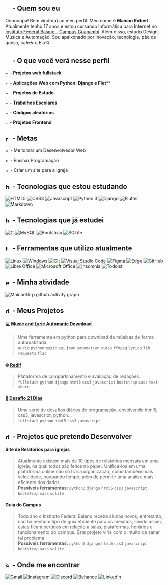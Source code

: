 ## <img src=https://user-images.githubusercontent.com/60708311/189707560-b11db742-6ec6-4c17-b0b4-f2ecdd66c382.svg width=17/> - Quem sou eu

Oooooopa! Bem vindo(a) ao meu perfil. Meu nome é **Maicon Robert**. Atualmente tenho 17 anos e estou cursando Informática para Internet no [Instituto Federal Baiano - Campus Guanambi](https://www.ifbaiano.edu.br/unidades/guanambi/). Além disso, estudo Design, Música e Automação. Sou apaixonado por inovação, tecnologia, pão de queijo, café☕ e Ela💘

## <img src=https://user-images.githubusercontent.com/60708311/189708234-43f05dd3-3555-4aa8-8d50-7e2ae5fcf947.svg width=17/> - O que você verá nesse perfil

<img alt=check-icon src=https://user-images.githubusercontent.com/60708311/189709768-363c04e2-a826-4f75-b9e2-cc82251bc75e.svg width=10/> - **Projetos web fullstack**

<img alt=check-icon src=https://user-images.githubusercontent.com/60708311/189709768-363c04e2-a826-4f75-b9e2-cc82251bc75e.svg width=10/> - **Aplicações Web com Python: Django e Flet****

<img alt=check-icon src=https://user-images.githubusercontent.com/60708311/189709768-363c04e2-a826-4f75-b9e2-cc82251bc75e.svg width=10/> - **Projetos de Estudo**

<img alt=check-icon src=https://user-images.githubusercontent.com/60708311/189709768-363c04e2-a826-4f75-b9e2-cc82251bc75e.svg width=10/> - **Trabalhos Escolares**

<img alt=check-icon src=https://user-images.githubusercontent.com/60708311/189709768-363c04e2-a826-4f75-b9e2-cc82251bc75e.svg width=10/> - **Códigos aleatórios**

<img alt=check-icon src=https://user-images.githubusercontent.com/60708311/189709768-363c04e2-a826-4f75-b9e2-cc82251bc75e.svg width=10/> - **Projetos Frontend**

## <img alt=rocket-icon src=https://user-images.githubusercontent.com/60708311/189712763-8fa60b6b-67b0-4984-9333-4e9ba3283437.svg width=17/> - Metas

<img alt=sparkles-icon src=https://user-images.githubusercontent.com/60708311/189714076-4ace66df-e95b-4eae-a380-75448f842123.svg width=12/> - Me tornar um Desenvolvedor Web

<img alt=sparkles-icon src=https://user-images.githubusercontent.com/60708311/189714076-4ace66df-e95b-4eae-a380-75448f842123.svg width=12/> - Ensinar Programação

<img alt=sparkles-icon src=https://user-images.githubusercontent.com/60708311/189714076-4ace66df-e95b-4eae-a380-75448f842123.svg width=12/> - Criar um site para a igreja

## <img alt=book-icon src=https://user-images.githubusercontent.com/60708311/189717216-5675e804-ffa7-47d3-bad4-3ca26eb06f4e.svg width=17/> - Tecnologias que estou estudando
![HTML5](https://img.shields.io/badge/HTML5-E34F26?style=for-the-badge&logo=html5&logoColor=white&labelColor=1F6FEB&color=1F6FEB)
![CSS3](https://img.shields.io/badge/CSS3-1572B6?style=for-the-badge&logo=css3&logoColor=white&labelColor=1F6FEB&color=1F6FEB)
![Javascript](https://img.shields.io/badge/JavaScript-323330?style=for-the-badge&logo=javascript&logoColor=white&labelColor=1F6FEB&color=1F6FEB)
![Python 3](https://img.shields.io/badge/python-3670A0?style=for-the-badge&logo=python&logoColor=white&labelColor=1F6FEB&color=1F6FEB)
![Django](https://img.shields.io/badge/django-%23092E20.svg?style=for-the-badge&logo=django&logoColor=white&labelColor=1F6FEB&color=1F6FEB)
![Flutter](https://img.shields.io/badge/Flutter-%2302569B.svg?style=for-the-badge&logo=Flutter&logoColor=white&labelColor=1F6FEB&color=1F6FEB)
![Markdown](https://img.shields.io/badge/Markdown-000000?style=for-the-badge&logo=markdown&logoColor=white&labelColor=1F6FEB&color=1F6FEB)

## <img alt=bookmark-icon src=https://user-images.githubusercontent.com/60708311/189718010-4971f595-f74c-40b3-a266-bdbf643b3fd5.svg width=17/> - Tecnologias que já estudei

![C](https://img.shields.io/badge/C-00599C?style=for-the-badge&logo=c&logoColor=white&labelColor=1F6FEB&color=1F6FEB)
![MySQL](https://img.shields.io/badge/MySQL-FFC500?style=for-the-badge&logo=mysql&logoColor=white&labelColor=1F6FEB&color=1F6FEB&labelColor=white)
![Bootstrap](https://img.shields.io/badge/Bootstrap-563D7C?style=for-the-badge&logo=bootstrap&logoColor=white&labelColor=1F6FEB&color=1F6FEB)
![SQLite](https://img.shields.io/badge/sqlite-%2307405e.svg?style=for-the-badge&logo=sqlite&logoColor=white&labelColor=1F6FEB&color=1F6FEB)

## <img alt=toolbox-icon src=https://user-images.githubusercontent.com/60708311/189714700-1b82520c-3a86-463c-a282-4de87e196e81.svg width=17/> - Ferramentas que utilizo atualmente
![Linux](https://img.shields.io/badge/Linux-FCC644?style=for-the-badge&logo=linux&logoColor=white&labelColor=1F6FEB&color=1F6FEB)
![Windows](https://img.shields.io/badge/Windows-0078D6?style=for-the-badge&logo=windows&logoColor=white&labelColor=1F6FEB&color=1F6FEB)
![Git](https://img.shields.io/badge/GIT-E44C30?style=for-the-badge&logo=git&logoColor=white&labelColor=1F6FEB&color=1F6FEB)
![Visual Studio Code](https://img.shields.io/badge/VSCode-0078D4?style=for-the-badge&logo=visual%20studio%20code&logoColor=white&labelColor=1F6FEB&color=1F6FEB)
![Figma](https://img.shields.io/badge/figma-%23F24E1E.svg?style=for-the-badge&logo=figma&logoColor=white&labelColor=1F6FEB&color=1F6FEB)
![Edge](https://img.shields.io/badge/Edge-0078D7?style=for-the-badge&logo=Microsoft-edge&logoColor=white&labelColor=1F6FEB&color=1F6FEB)
![GitHub](https://img.shields.io/badge/github-%23121011.svg?style=for-the-badge&logo=github&logoColor=white&labelColor=1F6FEB&color=1F6FEB)
![Libre Office](https://img.shields.io/badge/LibreOffice-18A303?style=for-the-badge&logo=LibreOffice&logoColor=white&labelColor=1F6FEB&color=1F6FEB)
![Microsoft Office](https://img.shields.io/badge/MS_Office-D83B01?style=for-the-badge&logo=microsoft-office&logoColor=white&labelColor=1F6FEB&color=1F6FEB)
![Insomnia](https://img.shields.io/badge/Insomnia-black?style=for-the-badge&logo=insomnia&logoColor=5849BE&&logoColor=white&labelColor=1F6FEB&color=1F6FEB)
![Todoist](https://img.shields.io/badge/Todoist-E44332?style=for-the-badge&logo=todoist&logoColor=white&labelColor=1F6FEB&color=1F6FEB)

## <img alt=estatistics-icon src=https://user-images.githubusercontent.com/60708311/189716182-1b7c7374-9f97-405d-9f41-65252fae15ef.svg width=17/> -  Minha atividade
![Maicon15rp github activity graph](https://activity-graph.herokuapp.com/graph?username=maicon15rp&theme=github-dark)

## <img alt=document-icon src=https://user-images.githubusercontent.com/60708311/189718825-c91e4b9c-58b7-4c32-91b9-476f5202a9a5.svg width=17/> -  Meus Projetos
#### :computer: [Music and Lyric Automatic Download](https://github.com/maicon15rp/Music-Lyric-Download)
> Uma ferramenta em python para download de músicas de forma automatizada. <br>
> `audio` `python` `music` `api` `json` `automation` `video` `ffmpeg` `lyrics` `lib` `requests` `flac`

#### 🌐 [Redif](https://github.com/maicon15rp/Redif)
> Plataforma de compartilhamento e avaliação de redações. <br>
> `fullstack` `python` `django` `html5` `css3` `javascript` `bootstrap` `sass` `text` `share`

#### 🦾 [Desafio 21 Dias](https://github.com/maicon15rp/Desafio-21-Dias)
> Uma série de desafios diários de programação, envolvendo html5, css3, javascript, python... <br>
> `fullstack` `python` `html5` `css3` `javascript`

## <img alt=document-icon src=https://user-images.githubusercontent.com/60708311/189719277-3c9e4924-2ca6-43bb-aa91-5180635e0417.svg width=17/> - Projetos que pretendo Desenvolver 
#### Site de Relatórios para igrejas
> Atualmente existem mais de 10 tipos de relatórios mensais em uma igreja, na qual todos são feitos no papel. Unificá-los em uma plataforma online não só traria organização, como também mais velocidade, poupando tempo, além de permitir uma análise  mais eficiente dos dados<br>
**Possiveis ferramentas:** `python3` `django` `html5` `css3` `javascript` `bootstrap` `sass` `sqlite`

#### Guia do Campus
> Todo ano o Instituto Federal Baiano recebe alunos novos, entretanto, não há nenhum tipo de guia eficiente para os mesmos, sendo assim, estes ficam pertidos em relação à salas, plataformas, horários e funcionamento do campus. Este projeto viria com o intuito de sanar tal problema<br>
**Possiveis ferramentas:** `python3` `django` `html5` `css3` `javascript` `bootstrap` `sass` `sqlite`

##  <img alt=search-icon src=https://user-images.githubusercontent.com/60708311/189720921-8c210531-be37-40ef-9ee6-f6d2a2a1f510.svg width=17/> - Onde me encontrar

[![Gmail](https://img.shields.io/badge/Gmail-D14836?style=for-the-badge&logo=gmail&logoColor=white&labelColor=1F6FEB&color=1F6FEB)](mailto:maiconlk2321@gmail.com)
[![Instagram](https://img.shields.io/badge/maiconroberp-%23E4405F.svg?style=for-the-badge&logo=Instagram&logoColor=white&labelColor=1F6FEB&color=1F6FEB)](https://www.instagram.com/maiconrobertp/)
[![Discord](https://img.shields.io/badge/Discord-%237289DA.svg?style=for-the-badge&logo=discord&logoColor=white&labelColor=1F6FEB&color=1F6FEB)](http://discordapp.com/users/670372491771904012)
[![Behance](https://img.shields.io/badge/Behance-1769ff?style=for-the-badge&logo=behance&logoColor=white&labelColor=1F6FEB&color=1F6FEB)](#-onde-me-encontrar)
[![LinkedIn](https://img.shields.io/badge/linkedin-%230077B5.svg?style=for-the-badge&logo=linkedin&logoColor=white&labelColor=1F6FEB&color=1F6FEB)](#-onde-me-encontrar)
<!--
![Anurag's GitHub stats](https://github-readme-stats.vercel.app/api?username=maicon15rp&theme=dark)

[![Readme Card](https://github-readme-stats.vercel.app/api/pin/?username=maicon15rp&repo=music-lyric-download)](https://github.com/maicon15rp/maicon15rp)



[![GitHub Streak](https://streak-stats.demolab.com/?user=maicon15rp&theme=dark)](https://git.io/streak-stats)

[![Ashutosh's github activity graph](https://activity-graph.herokuapp.com/graph?username=maicon15rp&theme=github)](https://github.com/ashutosh00710/github-readme-activity-graph)

-->
